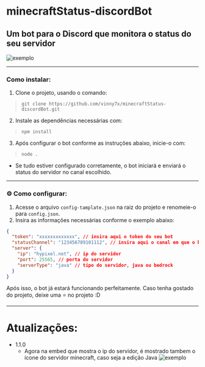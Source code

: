 # minecraftStatus-discordBot
## Um bot para o Discord que monitora o status do seu servidor

![exemplo](https://i.imgur.com/TORevEn.png)

---

### Como instalar:
1. Clone o projeto, usando o comando:
> `git clone https://github.com/vinny7x/minecraftStatus-discordBot.git`
2. Instale as dependências necessárias com:
> `npm install`
3. Após configurar o bot conforme as instruções abaixo, inicie-o com:  
> `node .`
- Se tudo estiver configurado corretamente, o bot iniciará e enviará o status do servidor no canal escolhido.  

---

### ⚙️ Como configurar:  

1. Acesse o arquivo `config-tamplate.json` na raiz do projeto e renomeie-o para `config.json`.  
2. Insira as informações necessárias conforme o exemplo abaixo:  

```json
{
  "token": "xxxxxxxxxxxxx", // insira aqui o token do seu bot
  "statusChannel": "123456789101112", // insira aqui o canal em que o bot enviará o status do servidor
  "server": {
    "ip": "hypixel.net", // ip do servidor
    "port": 25565, // porta do servidor
    "serverType": "java" // tipo do servidor, java ou bedrock
  }
}

```

Após isso, o bot já estará funcionando perfeitamente. Caso tenha gostado do projeto, deixe uma ⭐ no projeto :D

---

# Atualizações:

- 1.1.0
  - Agora na embed que mostra o ip do servidor, é mostrado tambem o ícone do servidor minecraft, caso seja a edição Java
   ![exemplo](https://i.imgur.com/drS7fg7.png)
